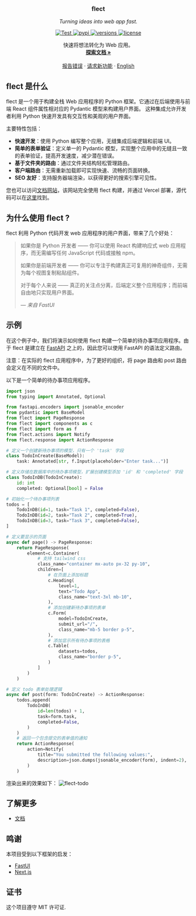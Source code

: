 <!-- 项目标志 -->
<div align="center">

  <h3 align="center">flect</h3>
  <p align='center'>
    <em>Turning ideas into web app fast.</em>
  </p>
  <p align="center">
    <a href="https://github.com/Chaoyingz/flect/actions?query=workflow" target="_blank">
        <img src="https://github.com/Chaoyingz/flect/actions/workflows/test.yaml/badge.svg?event=push&branch=main" alt="Test">
    </a>
    <a href="https://pypi.python.org/pypi/flect" target="_blank">
        <img src="https://img.shields.io/pypi/v/flect.svg" alt="pypi">
    </a>
    <a href="https://github.com/Chaoyingz/flect" target="_blank">
        <img src="https://img.shields.io/pypi/pyversions/flect.svg" alt="versions">
    </a>
    <a href="https://github.com/Chaoyingz/flect/blob/main/LICENSE" target="_blank">
        <img src="https://img.shields.io/github/license/chaoyingz/flect.svg" alt="license">
    </a>
  </p>
  <p align="center">
    快速将想法转化为 Web 应用。
    <br />
    <a href="https://flect.celerforge.com/"><strong>探索文档 »</strong></a>
    <br />
    <br />
    <a href="https://github.com/Chaoyingz/flect/issues">报告错误</a>
    ·
    <a href="https://github.com/Chaoyingz/flect/issues">请求新功能</a>
    ·
    <a href="https://github.com/Chaoyingz/flect/">English</a>
  </p>
</div>

<!-- flect 是什么 -->

## flect 是什么

flect 是一个用于构建全栈 Web 应用程序的 Python 框架。它通过在后端使用与前端 React 组件属性相对应的 Pydantic 模型来构建用户界面。
这种集成允许开发者利用 Python 快速开发具有交互性和美观的用户界面。

主要特性包括：

- **快速开发**：使用 Python 编写整个应用，无缝集成后端逻辑和前端 UI。
- **简单的表单验证**：定义单一的 Pydantic 模型，实现整个应用中的无缝且一致的表单验证，提高开发速度，减少潜在错误。
- **基于文件夹的路由**：通过文件夹结构轻松管理路由。
- **客户端路由**：无需重新加载即可实现快速、流畅的页面转换。
- **SEO 友好**：支持服务器端渲染，以获得更好的搜索引擎可见性。

您也可以访问[文档网站](https://flect.celerforge.com/docs/introduction/)，该网站完全使用 flect 构建，并通过 Vercel 部署，源代码可以在[这里](https://github.com/Chaoyingz/flect/tree/main/docs)找到。

## 为什么使用 flect ?

flect 利用 Python 代码开发 web 应用程序的用户界面，带来了几个好处：

> 如果你是 Python 开发者 —— 你可以使用 React 构建响应式 web 应用程序，而无需编写任何 JavaScript 代码或接触 npm。
>
> 如果你是前端开发者 —— 你可以专注于构建真正可复用的神奇组件，无需为每个视图复制粘贴组件。
>
> 对于每个人来说 —— 真正的关注点分离，后端定义整个应用程序；而前端自由地只实现用户界面。
>
> — _来自 FastUI_

## 示例

在这个例子中，我们将演示如何使用 flect 构建一个简单的待办事项应用程序。由于 flect 是建立在 [FastAPI](https://fastapi.tiangolo.com/) 之上的，因此您可以使用 FastAPI 的语法定义路由。

注意：在实际的 flect 应用程序中，为了更好的组织，将 page 路由和 post 路由会定义在不同的文件中。

以下是一个简单的待办事项应用程序。

```python
import json
from typing import Annotated, Optional

from fastapi.encoders import jsonable_encoder
from pydantic import BaseModel
from flect import PageResponse
from flect import components as c
from flect import form as f
from flect.actions import Notify
from flect.response import ActionResponse

# 定义一个创建新待办事项的模型，只有一个 'task' 字段
class TodoInCreate(BaseModel):
    task: Annotated[str, f.Input(placeholder="Enter task...")]

# 定义存储在数据库中的待办事项模型，扩展创建模型添加 'id' 和 'completed' 字段
class TodoInDB(TodoInCreate):
    id: int
    completed: Optional[bool] = False

# 初始化一个待办事项列表
todos = [
    TodoInDB(id=1, task="Task 1", completed=False),
    TodoInDB(id=2, task="Task 2", completed=True),
    TodoInDB(id=3, task="Task 3", completed=False),
]

# 定义要显示的页面
async def page() -> PageResponse:
    return PageResponse(
        element=c.Container(
            # 支持 tailwind css
            class_name="container mx-auto px-32 py-10",
            children=[
                # 在页面上添加标题
                c.Heading(
                    level=1,
                    text="Todo App",
                    class_name="text-3xl mb-10",
                ),
                # 添加创建新待办事项的表单
                c.Form(
                    model=TodoInCreate,
                    submit_url="/",
                    class_name="mb-5 border p-5",
                ),
                # 添加显示所有待办事项的表格
                c.Table(
                    datasets=todos,
                    class_name="border p-5",
                )
            ]
        )
    )

# 定义 todo 表单处理逻辑
async def post(form: TodoInCreate) -> ActionResponse:
    todos.append(
        TodoInDB(
            id=len(todos) + 1,
            task=form.task,
            completed=False,
        )
    )
    # 返回一个包含提交的表单值的通知
    return ActionResponse(
        action=Notify(
            title="You submitted the following values:",
            description=json.dumps(jsonable_encoder(form), indent=2),
        )
    )
```

渲染出来的效果如下：
![flect-todo](https://github.com/Chaoyingz/flect/assets/32626585/f48415d8-b25c-432d-8dc4-d0bd4d65777d)

## 了解更多

- [文档](https://flect.celerforge.com/)

## 鸣谢

本项目受到以下框架的启发：

- [FastUI](https://github.com/pydantic/FastUI)
- [Next.js](https://nextjs.org/)

## 证书

这个项目遵守 MIT 许可证.
